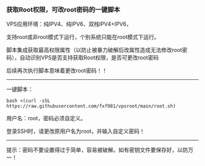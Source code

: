 ### 获取Root权限，可改root密码的一键脚本

VPS应用环境：纯IPV4、纯IPV6、双栈IPV4+IPV6，

支持root或非root模式下运行，个别系统只能在root模式下运行。

脚本集成获取最高权限属性（以防止被暴力破解后改属性造成无法修改root密码），自动识别VPS是否支持获取Root权限，是否可更改root密码

后续再次执行脚本意味着更改root密码！！

-----------------------------------------------------------------------------------------

一键脚本：

```
bash <(curl -sSL https://raw.githubusercontent.com/fxf981/vpsroot/main/root.sh)
```

用户名：root，密码必须自定义。

登录SSH时，请更改原用户名为root，并输入自定义密码！

--------------------------------------------------------------------------------------

提示：密码不要设置得过于简单，容易被破解。如有密钥文件要保存好，以防万一！



